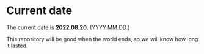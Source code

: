 # Current date

The current date is **2022.08.20.** (YYYY.MM.DD.)

This repository will be good when the world ends, so we will know how long it lasted.